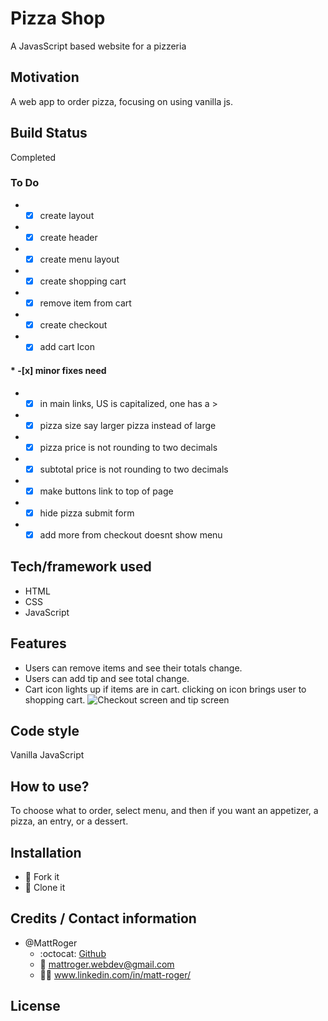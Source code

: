 # Pizza Shop
A JavasScript based website for a pizzeria

## Motivation
A web app to order pizza, focusing on using vanilla js. 

## Build Status
Completed

 ### To Do
 * -[x] create layout
 * -[x] create header
 * -[x] create menu layout
 * -[x] create shopping cart
 * -[x] remove item from cart
 * -[x] create checkout
 * -[x] add cart Icon
 #### * -[x] minor fixes need
 * -[x] in main links, US is capitalized, one has a >
 * -[x] pizza size say larger pizza instead of large
 * -[x] pizza price is not rounding to two decimals
 * -[x] subtotal price is not rounding to two decimals
 * -[x] make buttons link to top of page
 * -[x] hide pizza submit form
 * -[x] add more from checkout doesnt show menu

## Tech/framework used
* HTML
* CSS
* JavaScript
## Features
* Users can remove items and see their totals change.
* Users can add tip and see total change.
* Cart icon lights up if items are in cart. clicking on icon brings user to shopping cart.
![Checkout screen and tip screen](https://github.com/MattRoger/screenshots/blob/master/NY%20Pizzeria.gif?raw=true)
## Code style
Vanilla JavaScript

## How to use?
To choose what to order, select menu, and then if you want an appetizer, a pizza, an entry, or a dessert.

## Installation
* :trident: Fork it
* :sheep: Clone it



## Credits / Contact information
* @MattRoger 
  * :octocat: [Github](https://mattroger.github.io)
  * :e-mail: mattroger.webdev@gmail.com
  * :man_office_worker: www.linkedin.com/in/matt-roger/


## License
